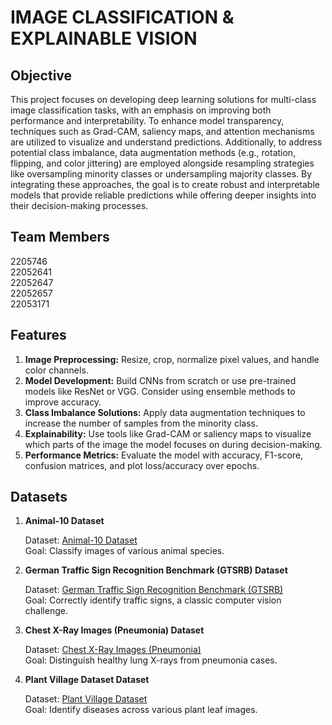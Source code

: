 # IMAGE CLASSIFICATION & EXPLAINABLE VISION 

##  Objective
This project focuses on developing deep learning solutions for multi-class image classification tasks, with an emphasis on improving both performance and interpretability. To enhance model transparency, techniques such as Grad-CAM, saliency maps, and attention mechanisms are utilized to visualize and understand predictions. Additionally, to address potential class imbalance, data augmentation methods (e.g., rotation, flipping, and color jittering) are employed alongside resampling strategies like oversampling minority classes or undersampling majority classes. By integrating these approaches, the goal is to create robust and interpretable models that provide reliable predictions while offering deeper insights into their decision-making processes.

## Team Members
2205746  
22052641  
22052647  
22052657  
22053171

## Features
1. **Image Preprocessing:** Resize, crop, normalize pixel values, and handle color channels. 
2. **Model Development:** Build CNNs from scratch or use pre-trained models like ResNet or VGG. Consider using ensemble 
   methods to improve accuracy.
3. **Class Imbalance Solutions:** Apply data augmentation techniques to increase the number of samples from the minority 
   class.
4. **Explainability:** Use tools like Grad-CAM or saliency maps to visualize which parts of the image the model focuses on 
   during decision-making.
5. **Performance Metrics:** Evaluate the model with accuracy, F1-score, confusion matrices, and plot loss/accuracy over epochs.

## Datasets
1. **Animal-10 Dataset**
   
   Dataset: [Animal-10 Dataset](https://www.kaggle.com/datasets/alessiocorrado99/animals10 )  
   Goal: Classify images of various animal species. 

2. **German Traffic Sign Recognition Benchmark (GTSRB) Dataset**
    
   Dataset: [German Traffic Sign Recognition Benchmark (GTSRB)](https://www.kaggle.com/datasets/safabouguezzi/german-traffic-sign-detection-benchmark-gtsdb)  
   Goal: Correctly identify traffic signs, a classic computer vision challenge. 

3. **Chest X-Ray Images (Pneumonia) Dataset**
   
   Dataset: [Chest X-Ray Images (Pneumonia)](https://www.kaggle.com/datasets/paultimothymooney/chest-xray-pneumonia)  
   Goal: Distinguish healthy lung X-rays from pneumonia cases.   

4. **Plant Village Dataset Dataset**
   
   Dataset: [Plant Village Dataset](https://www.kaggle.com/datasets/emmarex/plantdisease)  
   Goal: Identify diseases across various plant leaf images.  


